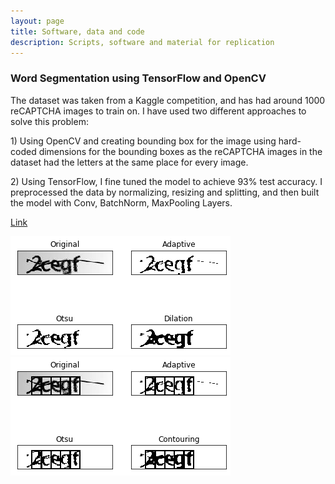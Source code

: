 ```yaml
---
layout: page
title: Software, data and code
description: Scripts, software and material for replication
---
```


<section>
  
<h3>Word Segmentation using TensorFlow and OpenCV</h3>

<div class="box alt">
	<div class="row uniform 100%">
	<div class="8u">
	<p align="justify">
<p class = "icon fa-circle"> The dataset was taken from a Kaggle competition, and has had around 1000 reCAPTCHA images to train on. I have used two different approaches to solve this problem: </p>
<p> 1) Using OpenCV and creating bounding box for the image using hard-coded dimensions for the bounding boxes as the reCAPTCHA images in the dataset had the letters at the same place for every image.</p>
		
<p >2) Using TensorFlow, I fine tuned the model to achieve 93% test accuracy. I preprocessed the data by normalizing, resizing and splitting, and then built the model with Conv, BatchNorm, MaxPooling Layers.</p>
		</p>
<p class="icon fa-star"> <a href="https://github.com/yashkarbhari/Word-Segmentation-using-OpenCV">Link</a></p>
	</div>
<div class="4u">
	<span class="image fit"><img src="assets/images/captcha.png" alt="" /></span>
	</div>
<div class="4u">
	<span class="image fit"><img src="assets/images/captcha2.png" alt="" /></span>
	</div>
	</div>
	</div>
</section>
